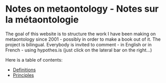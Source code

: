 # Notes on metaontology - Notes sur la métaontologie

The goal of this website is to structure the work I have been making on metaontology since 2001 - possibly in order to make a book out of it. The project is bilingual. Everybody is invited to comment - in English or in French - using hypothes.is (just click on the lateral bar on the right...)

Here is a table of contents:

- [Definitions](definitions.md)
- [Principles](principles.md)



